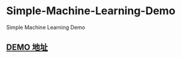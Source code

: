 # Simple-Machine-Learning-Demo
Simple Machine Learning Demo

## [DEMO 地址](https://lucifier129.github.io/simple-machine-learning-demo/)
